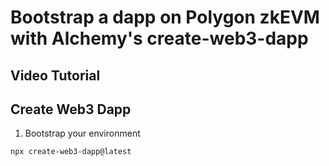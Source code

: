 # Bootstrap a dapp on Polygon zkEVM with Alchemy's create-web3-dapp

## Video Tutorial

## Create Web3 Dapp

1. Bootstrap your environment
```
npx create-web3-dapp@latest
```